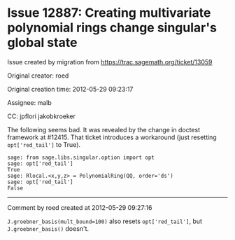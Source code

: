 # Issue 12887: Creating multivariate polynomial rings change singular's global state

Issue created by migration from https://trac.sagemath.org/ticket/13059

Original creator: roed

Original creation time: 2012-05-29 09:23:17

Assignee: malb

CC:  jpflori jakobkroeker

The following seems bad.  It was revealed by the change in doctest framework at #12415.  That ticket introduces a workaround (just resetting `opt['red_tail']` to True).


```
sage: from sage.libs.singular.option import opt
sage: opt['red_tail']
True
sage: Rlocal.<x,y,z> = PolynomialRing(QQ, order='ds')
sage: opt['red_tail']
False
```



---

Comment by roed created at 2012-05-29 09:27:16

`J.groebner_basis(mult_bound=100)` also resets `opt['red_tail']`, but `J.groebner_basis()` doesn't.
